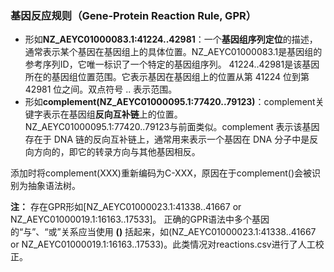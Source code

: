 ### 基因反应规则（Gene-Protein Reaction Rule, GPR）

- 形如**NZ_AEYC01000083.1:41224..42981**：一个**基因组序列定位**的描述，通常表示某个基因在基因组上的具体位置。NZ_AEYC01000083.1是基因组的参考序列ID，它唯一标识了一个特定的基因组序列。
41224..42981是该基因所在的基因组位置范围。它表示基因在基因组上的位置从第 41224 位到第 42981 位之间。双点符号 .. 表示范围。
- 形如**complement(NZ_AEYC01000095.1:77420..79123)**：complement关键字表示在基因组**反向互补链**上的位置。NZ_AEYC01000095.1:77420..79123与前面类似。complement 表示该基因存在于 DNA 链的反向互补链上，通常用来表示一个基因在 DNA 分子中是反向方向的，即它的转录方向与其他基因相反。

添加时将complement(XXX)重新编码为C-XXX，原因在于complement()会被识别为抽象语法树。

**注：** 存在GPR形如[NZ_AEYC01000023.1:41338..41667 or NZ_AEYC01000019.1:16163..17533]。
正确的GPR语法中多个基因的“与”、“或”关系应当使用 **()** 括起来，如(NZ_AEYC01000023.1:41338..41667 or NZ_AEYC01000019.1:16163..17533)。此类情况对reactions.csv进行了人工校正。
